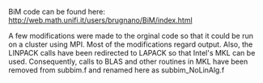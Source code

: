 BiM code can be found here:
http://web.math.unifi.it/users/brugnano/BiM/index.html

A few modifications were made to the orginal code so that it could be run on a cluster
using MPI.  Most of the modifications regard output. Also, the LINPACK calls have been 
redirected to LAPACK so that Intel's MKL can be used.  Consequently, calls to BLAS and
other routines in MKL have been removed from subbim.f and renamed here as subbim_NoLinAlg.f
